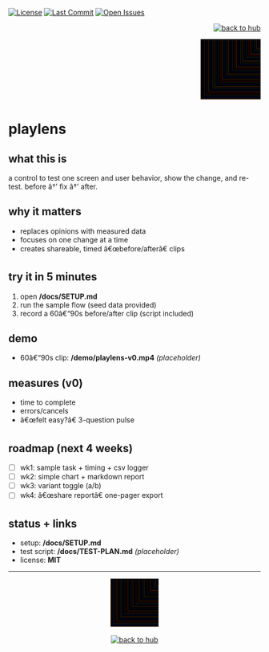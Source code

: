 ﻿<!-- LS BADGES START -->
<p align="left">
  <a href="https://github.com/ludus-scrinium/playlens/blob/main/LICENSE"><img alt="License" src="https://img.shields.io/github/license/ludus-scrinium/playlens"></a>
  <a href="https://github.com/ludus-scrinium/playlens/commits/main"><img alt="Last Commit" src="https://img.shields.io/github/last-commit/ludus-scrinium/playlens"></a>
  <a href="https://github.com/ludus-scrinium/playlens/issues"><img alt="Open Issues" src="https://img.shields.io/github/issues/ludus-scrinium/playlens"></a>
</p>
<!-- LS BADGES END -->
<p align="right">
  <a href="https://github.com/ludus-scrinium/ludus-scrinium-hub">
    <img src="https://img.shields.io/badge/â†%20back%20to%20hub-111?style=for-the-badge" alt="back to hub">
  </a>
</p>

<p align="right">
  <img src="./docs/heropfp.png" alt="playlens" width="120">
</p>

# playlens

## what this is
a control to test one screen and user behavior, show the change, and re-test. before â†’ fix â†’ after.

## why it matters
- replaces opinions with measured data
- focuses on one change at a time
- creates shareable, timed â€œbefore/afterâ€ clips

## try it in 5 minutes
1) open **/docs/SETUP.md**  
2) run the sample flow (seed data provided)  
3) record a 60â€“90s before/after clip (script included)

## demo
- 60â€“90s clip: **/demo/playlens-v0.mp4** *(placeholder)*

## measures (v0)
- time to complete
- errors/cancels
- â€œfelt easy?â€ 3-question pulse

## roadmap (next 4 weeks)
- [ ] wk1: sample task + timing + csv logger
- [ ] wk2: simple chart + markdown report
- [ ] wk3: variant toggle (a/b)
- [ ] wk4: â€œshare reportâ€ one-pager export

## status + links
- setup: **/docs/SETUP.md**
- test script: **/docs/TEST-PLAN.md** *(placeholder)*
- license: **MIT**

---

<p align="center">
  <img src="./docs/heropfp.png" alt="playlens" width="96">
</p>

<p align="center">
  <a href="https://github.com/ludus-scrinium/ludus-scrinium-hub">
    <img src="https://img.shields.io/badge/â†%20back%20to%20hub-111?style=for-the-badge" alt="back to hub">
  </a>
</p>


